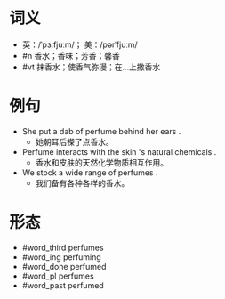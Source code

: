 # 词义
- 英：/ˈpɜːfjuːm/； 美：/pərˈfjuːm/
- #n 香水；香味；芳香；馨香
- #vt 抹香水；使香气弥漫；在…上撒香水
# 例句
- She put a dab of perfume behind her ears .
	- 她朝耳后搽了点香水。
- Perfume interacts with the skin 's natural chemicals .
	- 香水和皮肤的天然化学物质相互作用。
- We stock a wide range of perfumes .
	- 我们备有各种各样的香水。
# 形态
- #word_third perfumes
- #word_ing perfuming
- #word_done perfumed
- #word_pl perfumes
- #word_past perfumed
